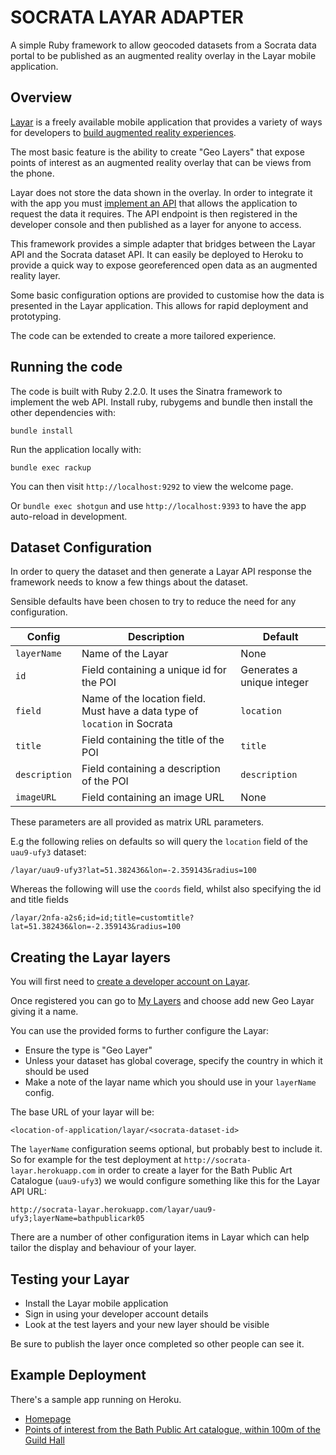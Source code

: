 # SOCRATA LAYAR ADAPTER

A simple Ruby framework to allow geocoded datasets from a Socrata data portal to be published as an augmented reality overlay in the Layar mobile application.

## Overview

[Layar](https://www.layar.com/) is a freely available mobile application that provides a variety of ways for developers to [build augmented reality experiences](https://www.layar.com/features/developers/).

The most basic feature is the ability to create "Geo Layers" that expose points of interest as an augmented reality overlay that can be views from the phone.

Layar does not store the data shown in the overlay. In order to integrate it with the app you must [implement an API](https://www.layar.com/documentation/browser/api/) that allows the application to request the data it requires. The API endpoint is then registered in the developer console and then published as a layer for anyone to access.

This framework provides a simple adapter that bridges between the Layar API and the Socrata dataset API. It can easily be deployed to Heroku to provide a quick way to expose georeferenced open data as an augmented reality layer. 

Some basic configuration options are provided to customise how the data is presented in the Layar application. This allows for rapid deployment and prototyping. 

The code can be extended to create a more tailored experience.
 
## Running the code

The code is built with Ruby 2.2.0. It uses the Sinatra framework to implement the web API. Install ruby, rubygems and bundle then install the other dependencies with:

`bundle install`

Run the application locally with:

`bundle exec rackup`

You can then visit `http://localhost:9292` to view the welcome page.

Or `bundle exec shotgun` and use `http://localhost:9393` to have the app auto-reload in development.

## Dataset Configuration

In order to query the dataset and then generate a Layar API response the framework needs to know a few things about the dataset.

Sensible defaults have been chosen to try to reduce the need for any configuration.

| Config | Description | Default
| --- | --- | --- |
| `layerName` | Name of the Layar | None
| `id` | Field containing a unique id for the POI | Generates a unique integer
| `field` | Name of the location field. Must have a data type of `location` in Socrata | `location`
| `title` | Field containing the title of the POI | `title`
| `description` | Field containing a description of the POI | `description`
| `imageURL` | Field containing an image URL | None

These parameters are all provided as matrix URL parameters.

E.g the following relies on defaults so will query the `location` field of the `uau9-ufy3` dataset:

```
/layar/uau9-ufy3?lat=51.382436&lon=-2.359143&radius=100
```

Whereas the following will use the `coords` field, whilst also specifying the id and title fields

```
/layar/2nfa-a2s6;id=id;title=customtitle?lat=51.382436&lon=-2.359143&radius=100
```

## Creating the Layar layers

You will first need to [create a developer account on Layar](https://www.layar.com/accounts/login/?next=/account/developer-signup/%3Fnext%3Dmy-layers).

Once registered you can go to [My Layers](https://www.layar.com/my-layers/) and choose add new Geo Layar giving it a name.

You can use the provided forms to further configure the Layar:

* Ensure the type is "Geo Layer"
* Unless your dataset has global coverage, specify the country in which it should be used
* Make a note of the layar name which you should use in your `layerName` config.

The base URL of your layar will be:

```
<location-of-application/layar/<socrata-dataset-id>
```

The `layerName` configuration seems optional, but probably best to include it. So for example for the test deployment at
`http://socrata-layar.herokuapp.com` in order to create a layer for the Bath Public Art Catalogue (`uau9-ufy3`) we would 
configure something like this for the Layar API URL:

```
http://socrata-layar.herokuapp.com/layar/uau9-ufy3;layerName=bathpublicark05
```

There are a number of other configuration items in Layar which can help tailor the display and behaviour of your layer.

## Testing your Layar

* Install the Layar mobile application
* Sign in using your developer account details
* Look at the test layers and your new layer should be visible

Be sure to publish the layer once completed so other people can see it.

## Example Deployment

There's a sample app running on Heroku.

* [Homepage](http://socrata-layar.herokuapp.com/)
* [Points of interest from the Bath Public Art catalogue, within 100m of the Guild Hall](http://socrata-layar.herokuapp.com/layar/uau9-ufy3?lat=51.382436&lon=-2.359143&radius=100)



